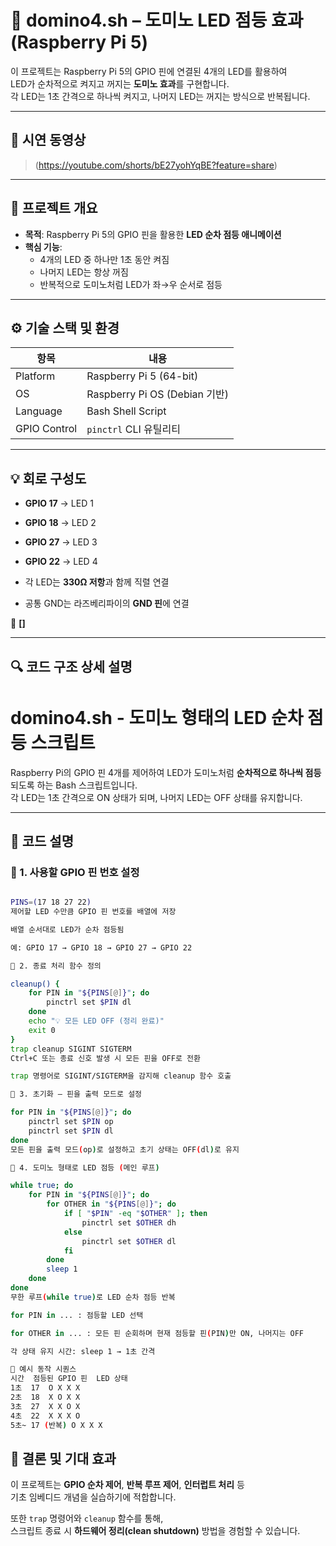 # 🔁 domino4.sh – 도미노 LED 점등 효과 (Raspberry Pi 5)

이 프로젝트는 Raspberry Pi 5의 GPIO 핀에 연결된 4개의 LED를 활용하여  
LED가 순차적으로 켜지고 꺼지는 **도미노 효과**를 구현합니다.  
각 LED는 1초 간격으로 하나씩 켜지고, 나머지 LED는 꺼지는 방식으로 반복됩니다.

---

## 🔴 시연 동영상  
> (https://youtube.com/shorts/bE27yohYqBE?feature=share)

---

## 📌 프로젝트 개요

- **목적**: Raspberry Pi 5의 GPIO 핀을 활용한 **LED 순차 점등 애니메이션**
- **핵심 기능**:
  - 4개의 LED 중 하나만 1초 동안 켜짐
  - 나머지 LED는 항상 꺼짐
  - 반복적으로 도미노처럼 LED가 좌→우 순서로 점등

---

## ⚙️ 기술 스택 및 환경

| 항목             | 내용                            |
|------------------|---------------------------------|
| Platform         | Raspberry Pi 5 (64-bit)         |
| OS               | Raspberry Pi OS (Debian 기반)   |
| Language         | Bash Shell Script               |
| GPIO Control     | `pinctrl` CLI 유틸리티          |

---

## 💡 회로 구성도


- **GPIO 17** → LED 1
- **GPIO 18** → LED 2  
- **GPIO 27** → LED 3  
- **GPIO 22** → LED 4  

- 각 LED는 **330Ω 저항**과 함께 직렬 연결
- 공통 GND는 라즈베리파이의 **GND 핀**에 연결

📸 **[]**

---

## 🔍 코드 구조 상세 설명

# domino4.sh - 도미노 형태의 LED 순차 점등 스크립트

Raspberry Pi의 GPIO 핀 4개를 제어하여 LED가 도미노처럼 **순차적으로 하나씩 점등**되도록 하는 Bash 스크립트입니다.  
각 LED는 1초 간격으로 ON 상태가 되며, 나머지 LED는 OFF 상태를 유지합니다.

---

## 🔧 코드 설명

### 🔹 1. 사용할 GPIO 핀 번호 설정

```bash

PINS=(17 18 27 22)
제어할 LED 수만큼 GPIO 핀 번호를 배열에 저장

배열 순서대로 LED가 순차 점등됨

예: GPIO 17 → GPIO 18 → GPIO 27 → GPIO 22

🔹 2. 종료 처리 함수 정의

cleanup() {
    for PIN in "${PINS[@]}"; do
        pinctrl set $PIN dl
    done
    echo "💡 모든 LED OFF (정리 완료)"
    exit 0
}
trap cleanup SIGINT SIGTERM
Ctrl+C 또는 종료 신호 발생 시 모든 핀을 OFF로 전환

trap 명령어로 SIGINT/SIGTERM을 감지해 cleanup 함수 호출

🔹 3. 초기화 – 핀을 출력 모드로 설정

for PIN in "${PINS[@]}"; do
    pinctrl set $PIN op
    pinctrl set $PIN dl
done
모든 핀을 출력 모드(op)로 설정하고 초기 상태는 OFF(dl)로 유지

🔹 4. 도미노 형태로 LED 점등 (메인 루프)

while true; do
    for PIN in "${PINS[@]}"; do
        for OTHER in "${PINS[@]}"; do
            if [ "$PIN" -eq "$OTHER" ]; then
                pinctrl set $OTHER dh
            else
                pinctrl set $OTHER dl
            fi
        done
        sleep 1
    done
done
무한 루프(while true)로 LED 순차 점등 반복

for PIN in ... : 점등할 LED 선택

for OTHER in ... : 모든 핀 순회하며 현재 점등할 핀(PIN)만 ON, 나머지는 OFF

각 상태 유지 시간: sleep 1 → 1초 간격

🔸 예시 동작 시퀀스
시간	점등된 GPIO 핀	LED 상태
1초	17	O X X X
2초	18	X O X X
3초	27	X X O X
4초	22	X X X O
5초~	17 (반복)	O X X X

```
## 🧾 결론 및 기대 효과

이 프로젝트는 **GPIO 순차 제어**, **반복 루프 제어**, **인터럽트 처리** 등  
기초 임베디드 개념을 실습하기에 적합합니다.

또한 `trap` 명령어와 `cleanup` 함수를 통해,  
스크립트 종료 시 **하드웨어 정리(clean shutdown)** 방법을 경험할 수 있습니다.
